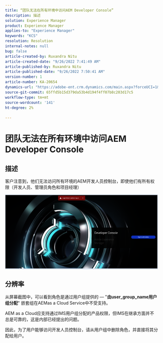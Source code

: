 ```yaml
---
title: “团队无法在所有环境中访问AEM Developer Console”
description: 描述
solution: Experience Manager
product: Experience Manager
applies-to: "Experience Manager"
keywords: "KCS"
resolution: Resolution
internal-notes: null
bug: false
article-created-by: Ruxandra Nitu
article-created-date: "9/26/2022 7:41:49 AM"
article-published-by: Ruxandra Nitu
article-published-date: "9/26/2022 7:50:41 AM"
version-number: 1
article-number: KA-20654
dynamics-url: "https://adobe-ent.crm.dynamics.com/main.aspx?forceUCI=1&pagetype=entityrecord&etn=knowledgearticle&id=d4a7c7a8-6e3d-ed11-9db1-002248086a73"
source-git-commit: 65ffd5b15d379da53b4d194f4ff07b8c203d17c5
workflow-type: tm+mt
source-wordcount: '141'
ht-degree: 2%

---
```


# 团队无法在所有环境中访问AEM Developer Console

## 描述


客户注意到，他们无法访问所有环境的AEM开发人员控制台，即使他们有所有权限（开发人员、管理员角色和项目经理）

![](assets/___c5e8bdde-6f3d-ed11-9db1-002248086a73___.png)


## 分辨率


从屏幕截图中，可以看到角色是通过用户组提供的 — &quot;<b>由user_group_name用户组分配</b>&quot;
嵌套组在AEMas a Cloud Service中不受支持。

AEM as a Cloud应支持通过IMS用户组分配的产品权限，但IMS在继承方面并不总是可靠的，这是内部已经提出的问题。



因此，为了用户能够访问开发人员控制台，请从用户组中删除角色，并直接将其分配给用户。
